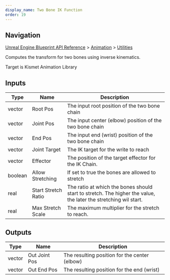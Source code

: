 ```yaml
---
display_name: Two Bone IK Function
order: 19
---
```

## Navigation

[Unreal Engine Blueprint API Reference](https://dev.epicgames.com/documentation/en-us/unreal-engine/BlueprintAPI) > [Animation](https://dev.epicgames.com/documentation/en-us/unreal-engine/BlueprintAPI/Animation) > [Utilities](https://dev.epicgames.com/documentation/en-us/unreal-engine/BlueprintAPI/Animation/Utilities)

Computes the transform for two bones using inverse kinematics.

Target is Kismet Animation Library

## Inputs

| Type | Name | Description |
| --- | --- | --- |
| vector | Root Pos | The input root position of the two bone chain |
| vector | Joint Pos | The input center (elbow) position of the two bone chain |
| vector | End Pos | The input end (wrist) position of the two bone chain |
| vector | Joint Target | The IK target for the write to reach |
| vector | Effector | The position of the target effector for the IK Chain. |
| boolean | Allow Stretching | If set to true the bones are allowed to stretch |
| real | Start Stretch Ratio | The ratio at which the bones should start to stretch. The higher the value, the later the stretching wil start. |
| real | Max Stretch Scale | The maximum multiplier for the stretch to reach. |

## Outputs

| Type | Name | Description |
| --- | --- | --- |
| vector | Out Joint Pos | The resulting position for the center (elbow) |
| vector | Out End Pos | The resulting position for the end (wrist) |
